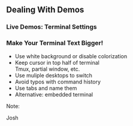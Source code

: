 ## Dealing With Demos

### Live Demos: Terminal Settings

### Make Your Terminal Text Bigger!

* Use white background or disable colorization
* Keep cursor in top half of terminal
  <br />Tmux, partial window, etc.
* Use muliple desktops to switch
* Avoid typos with command history
* Use tabs and name them
* Alternative: embedded terminal

Note:

Josh

